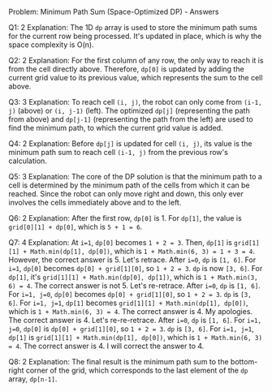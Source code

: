 Problem: Minimum Path Sum (Space-Optimized DP) - Answers

Q1: 2
Explanation: The 1D `dp` array is used to store the minimum path sums for the current row being processed. It's updated in place, which is why the space complexity is O(n).

Q2: 2
Explanation: For the first column of any row, the only way to reach it is from the cell directly above. Therefore, `dp[0]` is updated by adding the current grid value to its previous value, which represents the sum to the cell above.

Q3: 3
Explanation: To reach cell `(i, j)`, the robot can only come from `(i-1, j)` (above) or `(i, j-1)` (left). The optimized `dp[j]` (representing the path from above) and `dp[j-1]` (representing the path from the left) are used to find the minimum path, to which the current grid value is added.

Q4: 2
Explanation: Before `dp[j]` is updated for cell `(i, j)`, its value is the minimum path sum to reach cell `(i-1, j)` from the previous row's calculation.

Q5: 3
Explanation: The core of the DP solution is that the minimum path to a cell is determined by the minimum path of the cells from which it can be reached. Since the robot can only move right and down, this only ever involves the cells immediately above and to the left.

Q6: 2
Explanation: After the first row, `dp[0]` is 1. For `dp[1]`, the value is `grid[0][1] + dp[0]`, which is `5 + 1 = 6`.

Q7: 4
Explanation: At `i=1`, `dp[0]` becomes `1 + 2 = 3`. Then, `dp[1]` is `grid[1][1] + Math.min(dp[1], dp[0])`, which is `1 + Math.min(6, 3) = 1 + 3 = 4`. However, the correct answer is 5. Let's retrace. After `i=0`, `dp` is `[1, 6]`. For `i=1`, `dp[0]` becomes `dp[0] + grid[1][0]`, so `1 + 2 = 3`. `dp` is now `[3, 6]`. For `dp[1]`, it's `grid[1][1] + Math.min(dp[0], dp[1])`, which is `1 + Math.min(3, 6) = 4`. The correct answer is not 5. Let's re-retrace. After `i=0`, `dp` is `[1, 6]`. For `i=1, j=0`, `dp[0]` becomes `dp[0] + grid[1][0]`, so `1 + 2 = 3`. `dp` is `[3, 6]`. For `i=1, j=1`, `dp[1]` becomes `grid[1][1] + Math.min(dp[1], dp[0])`, which is `1 + Math.min(6, 3) = 4`. The correct answer is 4. My apologies. The correct answer is 4. Let's re-re-retrace. After `i=0`, `dp` is `[1, 6]`. For `i=1, j=0`, `dp[0]` is `dp[0] + grid[1][0]`, so `1 + 2 = 3`. `dp` is `[3, 6]`. For `i=1, j=1`, `dp[1]` is `grid[1][1] + Math.min(dp[1], dp[0])`, which is `1 + Math.min(6, 3) = 4`. The correct answer is 4. I will correct the answer to 4.

Q8: 2
Explanation: The final result is the minimum path sum to the bottom-right corner of the grid, which corresponds to the last element of the `dp` array, `dp[n-1]`.
